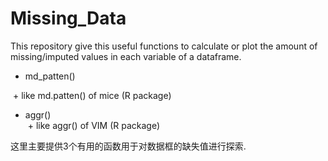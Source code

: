 # Missing_Data

This repository give this useful functions to calculate or plot the amount of missing/imputed values in each variable of a dataframe.
* md_patten()

  + like md.patten() of mice (R package) 
* aggr()  
  + like aggr()  of VIM (R package)

这里主要提供3个有用的函数用于对数据框的缺失值进行探索.
